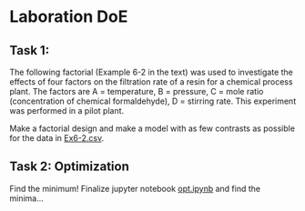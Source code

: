 # Laboration DoE 

## Task 1: 
The following factorial (Example 6-2 in the text) was used to investigate the effects of four factors on the filtration rate of a resin for a chemical process plant. The factors are A = temperature, B = pressure, C = mole ratio (concentration of chemical formaldehyde), D = stirring rate. This experiment was performed in a pilot plant.

Make a factorial design and make a model with as few contrasts as possible for the data in [Ex6-2.csv](/Week_2/Lab_1/Task_1/Ex6-2.csv).


## Task 2: Optimization
Find the minimum! Finalize jupyter notebook [opt.ipynb](/Week_2/Lab_1/Task_2/opt.ipynb) and find the minima...  